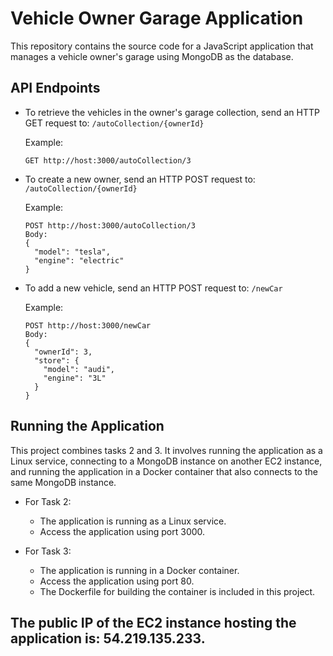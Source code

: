# Vehicle Owner Garage Application

This repository contains the source code for a JavaScript application that manages a vehicle owner's garage using MongoDB as the database.

## API Endpoints

- To retrieve the vehicles in the owner's garage collection, send an HTTP GET request to:
  `/autoCollection/{ownerId}`

  Example:
  ```
  GET http://host:3000/autoCollection/3
  ```

- To create a new owner, send an HTTP POST request to:
  `/autoCollection/{ownerId}`

  Example:
  ```
  POST http://host:3000/autoCollection/3
  Body:
  {
    "model": "tesla",
    "engine": "electric"
  }
  ```

- To add a new vehicle, send an HTTP POST request to:
  `/newCar`

  Example:
  ```
  POST http://host:3000/newCar
  Body:
  {
    "ownerId": 3,
    "store": {
      "model": "audi",
      "engine": "3L"
    }
  }
  ```

## Running the Application

This project combines tasks 2 and 3. It involves running the application as a Linux service, connecting to a MongoDB instance on another EC2 instance, and running the application in a Docker container that also connects to the same MongoDB instance.

- For Task 2:
  - The application is running as a Linux service.
  - Access the application using port 3000.

- For Task 3:
  - The application is running in a Docker container.
  - Access the application using port 80.
  - The Dockerfile for building the container is included in this project.


##  The public IP of the EC2 instance hosting the application is: 54.219.135.233.
